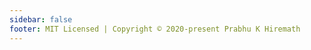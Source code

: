 ```yaml
---
sidebar: false
footer: MIT Licensed | Copyright © 2020-present Prabhu K Hiremath
---
```


<About title="about me" />
